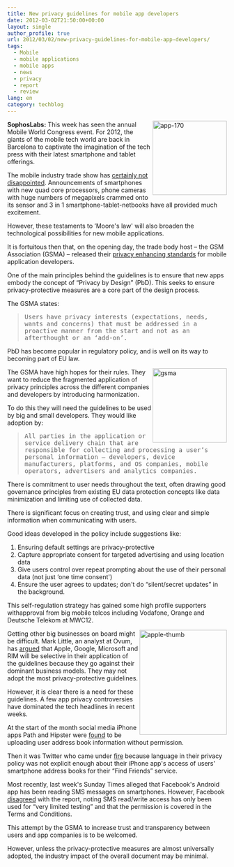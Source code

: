 ```yaml
---
title: New privacy guidelines for mobile app developers
date: 2012-03-02T21:50:00+00:00
layout: single
author_profile: true
url: 2012/03/02/new-privacy-guidelines-for-mobile-app-developers/
tags:
  - Mobile
  - mobile applications
  - mobile apps
  - news
  - privacy
  - report
  - review
lang: en
category: techblog
---
```

[<img title="app-170" border="0" alt="app-170" align="right" src="http://lh4.ggpht.com/-pljwfaGnZSc/T1E5ONSat8I/AAAAAAAAFB8/bYNuhYSAldU/app-170_thumb%25255B1%25255D.jpg?imgmax=800" width="170" height="170" />](http://lh6.ggpht.com/-irF_O_RVIcA/T1E5Ei--uXI/AAAAAAAAFB0/24QJzTqA4Ag/s1600-h/app-170%25255B3%25255D.jpg)**SophosLabs:** This week has seen the annual Mobile World Congress event. For 2012, the giants of the mobile tech world are back in Barcelona to captivate the imagination of the tech press with their latest smartphone and tablet offerings. 

The mobile industry trade show has [certainly not disappointed](http://reviews.cnet.com/mobile-world-congress/). Announcements of smartphones with new quad core processors, phone cameras with huge numbers of megapixels crammed onto its sensor and 3 in 1 smartphone-tablet-netbooks have all provided much excitement. 

However, these testaments to &#8216;Moore's law' will also broaden the technological possibilities for new mobile applications. 

It is fortuitous then that, on the opening day, the trade body host &#8211; the GSM Association (GSMA) &#8211; released their [privacy enhancing standards](http://www.gsma.com/documents/privacy-design-guidelines-for-mobile-application-development/20008) for mobile application developers. 

One of the main principles behind the guidelines is to ensure that new apps embody the concept of “Privacy by Design” (PbD). This seeks to ensure privacy-protective measures are a core part of the design process. 

The GSMA states: 

> <tt>Users have privacy interests (expectations, needs, wants and concerns) that must be addressed in a proactive manner from the start and not as an afterthought or an ‘add-on’.</tt>

PbD has become popular in regulatory policy, and is well on its way to becoming part of EU law. 

[<img title="gsma" border="0" alt="gsma" align="right" src="http://lh3.ggpht.com/-gwemToVkDTg/T1E5YfzQFyI/AAAAAAAAFCM/oN9rxxICDZY/gsma_thumb%25255B1%25255D.jpg?imgmax=800" width="170" height="170" />](http://lh3.ggpht.com/-xw99wFGD13w/T1E5T84WiNI/AAAAAAAAFCE/-K4GWyEVNuc/s1600-h/gsma%25255B4%25255D.jpg)The GSMA have high hopes for their rules. They want to reduce the fragmented application of privacy principles across the different companies and developers by introducing harmonization. 

To do this they will need the guidelines to be used by big and small developers. They would like adoption by: 

> <tt>All parties in the application or service delivery chain that are responsible for collecting and processing a user’s personal information – developers, device manufacturers, platforms, and OS companies, mobile operators, advertisers and analytics companies.</tt>

There is commitment to user needs throughout the text, often drawing good governance principles from existing EU data protection concepts like data minimization and limiting use of collected data. 

There is significant focus on creating trust, and using clear and simple information when communicating with users. 

Good ideas developed in the policy include suggestions like: 

  1. Ensuring default settings are privacy-protective 
  2. Capture appropriate consent for targeted advertising and using location data 
  3. Give users control over repeat prompting about the use of their personal data (not just &#8216;one time consent') 
  4. Ensure the user agrees to updates; don't do “silent/secret updates” in the background.

This self-regulation strategy has gained some high profile supporters with<a>approval</a> from big mobile telcos including Vodafone, Orange and Deutsche Telekom at MWC12. 

[<img title="apple-thumb" border="0" alt="apple-thumb" align="right" src="http://lh5.ggpht.com/-A82YiStoMjs/T1E5gkqNtYI/AAAAAAAAFCc/p7xf0bU2G68/apple-thumb_thumb%25255B8%25255D.jpg?imgmax=800" width="200" height="240" />](http://lh4.ggpht.com/-X3d0YAUkvjc/T1E5cNxq3xI/AAAAAAAAFCU/gcTFMCHUP_Q/s1600-h/apple-thumb%25255B4%25255D.jpg)Getting other big businesses on board might be difficult. Mark Little, an analyst at Ovum, has [argued](http://www.computerworlduk.com/news/mobile-wireless/3340776/apple-google-microsoft-unlikely-adopt-key-gsma-privacy-rules/) that Apple, Google, Microsoft and RIM will be selective in their application of the guidelines because they go against their dominant business models. They may not adopt the most privacy-protective guidelines. 

However, it is clear there is a need for these guidelines. A few app privacy controversies have dominated the tech headlines in recent weeks. 

At the start of the month social media iPhone apps Path and Hipster were [found](http://nakedsecurity.sophos.com/2012/02/08/apple-mobile-apps-path-and-hipster-and-leak-sensitive-data-without-notification/) to be uploading user address book information without permission. 

Then it was Twitter who came under [fire](http://nakedsecurity.sophos.com/2012/02/16/twitter-tarnished-by-iphone-contact-scandal/) because language in their privacy policy was not explicit enough about their iPhone app's access of users' smartphone address books for their “Find Friends” service. 

Most recently, last week's Sunday Times alleged that Facebook's Android app has been reading SMS messages on smartphones. However, Facebook [disagreed](http://www.zdnet.com/blog/facebook/facebook-denies-it-is-reading-your-text-messages/9522) with the report, noting SMS read/write access has only been used for “very limited testing” and that the permission is covered in the Terms and Conditions. 

This attempt by the GSMA to increase trust and transparency between users and app companies is to be welcomed. 

However, unless the privacy-protective measures are almost universally adopted, the industry impact of the overall document may be minimal.
